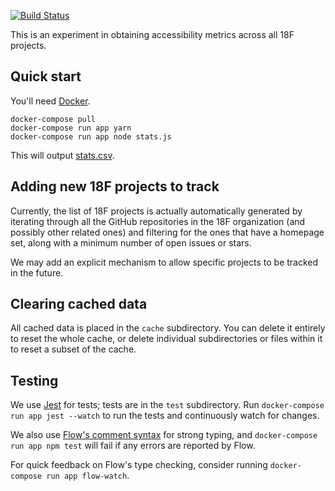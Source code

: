 [![Build Status](https://travis-ci.org/18F/a11y-metrics.svg?branch=master)](https://travis-ci.org/18F/a11y-metrics)

This is an experiment in obtaining accessibility metrics across all
18F projects.

## Quick start

You'll need [Docker][].

```
docker-compose pull
docker-compose run app yarn
docker-compose run app node stats.js
```

This will output [stats.csv](stats.csv).

## Adding new 18F projects to track

Currently, the list of 18F projects is actually automatically generated
by iterating through all the GitHub repositories in the 18F organization
(and possibly other related ones) and filtering for the ones that
have a homepage set, along with a minimum number of open issues or
stars.

We may add an explicit mechanism to allow specific projects to be
tracked in the future.

## Clearing cached data

All cached data is placed in the `cache` subdirectory. You can delete it
entirely to reset the whole cache, or delete individual subdirectories
or files within it to reset a subset of the cache.

## Testing

We use [Jest][] for tests; tests are in the `test` subdirectory. Run
`docker-compose run app jest --watch` to run the tests and continuously
watch for changes.

We also use [Flow's comment syntax][flow] for strong typing,
and `docker-compose run app npm test` will fail if any errors are
reported by Flow.

For quick feedback on Flow's type checking, consider running
`docker-compose run app flow-watch`.

[Docker]: https://docker.com/
[flow]: https://flowtype.org/en/docs/types/comments/
[Jest]: http://facebook.github.io/jest/
